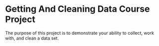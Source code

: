 # Getting And Cleaning Data Course Project
The purpose of this project is to demonstrate your ability to collect, work with, and clean a data set.